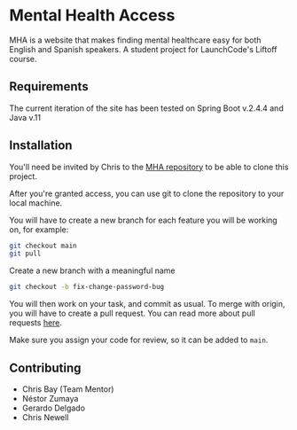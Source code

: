 # Mental Health Access

MHA is a website that makes finding mental healthcare easy for both English and Spanish speakers. A student project for LaunchCode's Liftoff course.

## Requirements

The current iteration of the site has been tested on Spring Boot v.2.4.4 and Java v.11

## Installation

You'll need be invited by Chris to the [MHA repository](https://github.com/chrisbay/mental-healthcare-access) to be able to clone this project.

After you're granted access, you can use git to clone the repository to your local machine.

You will have to create a new branch for each feature you will be working on, for example:

```bash
git checkout main
git pull
```
Create a new branch with a meaningful name
```bash
git checkout -b fix-change-password-bug
```
You will then work on your task, and commit as usual. To merge with origin, you will have to create a pull request. You can read more about pull requests [here](https://education.launchcode.org/liftoff/modules/git/git-workflow.html#pull-requests).

Make sure you assign your code for review, so it can be added to ```main```.

## Contributing

- Chris Bay (Team Mentor)
- Néstor Zumaya
- Gerardo Delgado
- Chris Newell